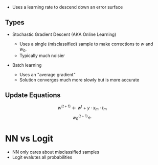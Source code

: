 - Uses a learning rate to descend down an error surface

## Types
- Stochastic Gradient Descent (AKA Online Learning)
	- Uses a single (misclassified) sample to make corrections to $w$ and $w_0$.  
	- Typically much noisier
	
- Batch learning
	- Uses an "average gradient"
	- Solution converges much more slowly but is more accurate

## Update Equations
$$w^{(t+1)}\leftarrow w^t + y \cdot x_m \cdot t_m$$
$$w_0^{(t+1)} \leftarrow $$


# NN vs Logit
- NN only cares about misclassified samples
- Logit evalutes all probabilities
